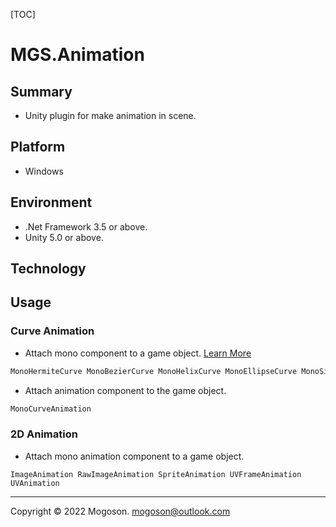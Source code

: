 [TOC]

# MGS.Animation

## Summary

- Unity plugin for make animation in scene.

## Platform

- Windows

## Environment

- .Net Framework 3.5 or above.
- Unity 5.0 or above.

## Technology

## Usage

### Curve Animation

- Attach mono component to a game object. [Learn More](https://github.com/mogoson/MGS.Curve)

```tex
MonoHermiteCurve MonoBezierCurve MonoHelixCurve MonoEllipseCurve MonoSinCurve
```

- Attach animation component to the game object.

```tex
MonoCurveAnimation
```

### 2D Animation

- Attach mono animation component to a game object.

```text
ImageAnimation RawImageAnimation SpriteAnimation UVFrameAnimation UVAnimation
```

------

Copyright © 2022 Mogoson.	mogoson@outlook.com